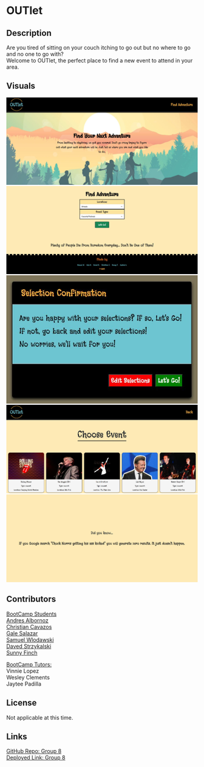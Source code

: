 # OUTlet

## Description

Are you tired of sitting on your couch itching to go out but no where to go and no one to go with?<br> 
Welcome to OUTlet, the perfect place to find a new event to attend in your area. 

## Visuals

<img src="assets/images/hero_section.JPG" alt="website screenshot"/>
<img src="assets/images/find_adventure.JPG" alt="website screenshot"/>
<img src="assets/images/letsgo_modal.JPG" alt="website screenshot"/>
<img src="assets/images/choose_event.JPG" alt="website screenshot"/>
<img src="assets/images/chuck_norris_joke.JPG" alt="website screenshot"/>

## Contributors

<u>BootCamp Students</u><br>
<a href="https://github.com/AndresAlbornozgil">Andres Albornoz</a><br>
<a href="https://github.com/Yearofthebenji">Christian Cavazos</a><br>
<a href="https://github.com/galessalazar">Gale Salazar</a><br>
<a href="https://github.com/swlodawski">Samuel Wlodawski</a><br>
<a href="https://github.com/dstrzykalski">Daved Strzykalski</a><br>
<a href="https://github.com/0-Sunny-0">Sunny Finch</a>

<u>BootCamp Tutors:</u><br>
Vinnie Lopez<br>
Wesley Clements<br>
Jaytee Padilla<br>

## License

Not applicable at this time.

## Links

<a href="https://github.com/fsfgroup8/OUTlets">GitHub Repo: Group 8</a><br>
<a href="https://fsfgroup8.github.io/OUTlets/">Deployed Link: Group 8</a>
